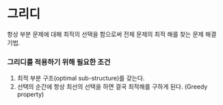 # 그리디

항상 부분 문제에 대해 최적의 선택을 함으로써 전체 문제의 최적 해를 찾는 문제 해결 기법.

### 그리디를 적용하기 위해 필요한 조건

1. 최적 부분 구조(optimal sub-structure)를 갖는다.
2. 선택의 순간에 항상 최선의 선택을 하면 결국 최적해를 구하게 된다. (Greedy property)
